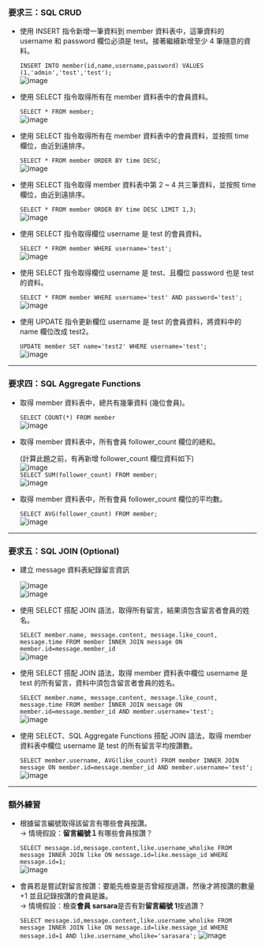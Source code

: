 ### 要求三：SQL CRUD

- 使⽤ INSERT 指令新增⼀筆資料到 member 資料表中，這筆資料的 username 和 password 欄位必須是 test。接著繼續新增⾄少 4 筆隨意的資料。

  `INSERT INTO member(id,name,username,password) VALUES (1,'admin','test','test');`  
   ![image](https://github.com/SaraChen1020/wehelp_assignment/blob/main/week-5/screenshot/3-1.png)

- 使⽤ SELECT 指令取得所有在 member 資料表中的會員資料。

  `SELECT * FROM member;`  
   ![image](https://github.com/SaraChen1020/wehelp_assignment/blob/main/week-5/screenshot/3-2.png)

- 使⽤ SELECT 指令取得所有在 member 資料表中的會員資料，並按照 time 欄位，由近到遠排序。

  `SELECT * FROM member ORDER BY time DESC;`  
   ![image](https://github.com/SaraChen1020/wehelp_assignment/blob/main/week-5/screenshot/3-3.png)

- 使⽤ SELECT 指令取得 member 資料表中第 2 ~ 4 共三筆資料，並按照 time 欄位，由近到遠排序。

  `SELECT * FROM member ORDER BY time DESC LIMIT 1,3;`  
   ![image](https://github.com/SaraChen1020/wehelp_assignment/blob/main/week-5/screenshot/3-4.png)

- 使⽤ SELECT 指令取得欄位 username 是 test 的會員資料。

  `SELECT * FROM member WHERE username='test';`  
   ![image](https://github.com/SaraChen1020/wehelp_assignment/blob/main/week-5/screenshot/3-5.png)

- 使⽤ SELECT 指令取得欄位 username 是 test、且欄位 password 也是 test 的資料。

  `SELECT * FROM member WHERE username='test' AND password='test';`  
   ![image](https://github.com/SaraChen1020/wehelp_assignment/blob/main/week-5/screenshot/3-6.png)

- 使⽤ UPDATE 指令更新欄位 username 是 test 的會員資料，將資料中的 name 欄位改成 test2。

  `UPDATE member SET name='test2' WHERE username='test';`  
   ![image](https://github.com/SaraChen1020/wehelp_assignment/blob/main/week-5/screenshot/3-7.png)

---

### 要求四：SQL Aggregate Functions

- 取得 member 資料表中，總共有幾筆資料 (幾位會員)。

  `SELECT COUNT(*) FROM member`  
   ![image](https://github.com/SaraChen1020/wehelp_assignment/blob/main/week-5/screenshot/4-1.png)

- 取得 member 資料表中，所有會員 follower_count 欄位的總和。

  (計算此題之前，有再新增 follower_count 欄位資料如下)  
   ![image](https://github.com/SaraChen1020/wehelp_assignment/blob/main/week-5/screenshot/4-2-1.png)  
   `SELECT SUM(follower_count) FROM member;`  
   ![image](https://github.com/SaraChen1020/wehelp_assignment/blob/main/week-5/screenshot/4-2-2.png)

- 取得 member 資料表中，所有會員 follower_count 欄位的平均數。

  `SELECT AVG(follower_count) FROM member;`  
   ![image](https://github.com/SaraChen1020/wehelp_assignment/blob/main/week-5/screenshot/4-3.png)

---

### 要求五：SQL JOIN (Optional)

- 建立 message 資料表紀錄留言資訊

  ![image](https://github.com/SaraChen1020/wehelp_assignment/blob/main/week-5/screenshot/5.png)  
   ![image](https://github.com/SaraChen1020/wehelp_assignment/blob/main/week-5/screenshot/5.1.png)

- 使⽤ SELECT 搭配 JOIN 語法，取得所有留⾔，結果須包含留⾔者會員的姓名。

  `SELECT member.name, message.content, message.like_count, message.time FROM member INNER JOIN message ON member.id=message.member_id`  
   ![image](https://github.com/SaraChen1020/wehelp_assignment/blob/main/week-5/screenshot/5-1.png)

- 使⽤ SELECT 搭配 JOIN 語法，取得 member 資料表中欄位 username 是 test 的所有留⾔，資料中須包含留⾔者會員的姓名。

  `SELECT member.name, message.content, message.like_count, message.time FROM member INNER JOIN message ON member.id=message.member_id AND member.username='test';`  
   ![image](https://github.com/SaraChen1020/wehelp_assignment/blob/main/week-5/screenshot/5-2.png)

- 使⽤ SELECT、SQL Aggregate Functions 搭配 JOIN 語法，取得 member 資料表中欄位 username 是 test 的所有留⾔平均按讚數。

  `SELECT member.username, AVG(like_count) FROM member INNER JOIN message ON member.id=message.member_id AND member.username='test';`  
   ![image](https://github.com/SaraChen1020/wehelp_assignment/blob/main/week-5/screenshot/5-3.png)

---

### 額外練習

- 根據留言編號取得該留言有哪些會員按讚。  
  → 情境假設：**留言編號１**有哪些會員按讚？

  `SELECT message.id,message.content,like.username_wholike FROM message INNER JOIN like ON message.id=like.message_id WHERE message.id=1;`  
  ![image](https://github.com/SaraChen1020/wehelp_assignment/blob/main/week-5/screenshot/6-1.png)

- 會員若是嘗試對留言按讚：要能先檢查是否曾經按過讚，然後才將按讚的數量 +1 並且記錄按讚的會員是誰。  
  → 情境假設：檢查**會員 sarsara**是否有對**留言編號 1**按過讚？

  `SELECT message.id,message.content,like.username_wholike FROM message INNER JOIN like ON message.id=like.message_id WHERE message.id=1 AND like.username_wholike='sarasara';`
  ![image](https://github.com/SaraChen1020/wehelp_assignment/blob/main/week-5/screenshot/6-2.png)
